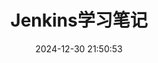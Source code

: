---
pageComponent:
  name: Catalogue
  data:
    path: 01.运维/11.Jenkins学习笔记
    description: 尚记时，记之
title: Jenkins学习笔记
date: 2024-12-30 21:50:53
permalink: /jenkins/
sidebar: false
article: false
comment: false
editLink: false
---